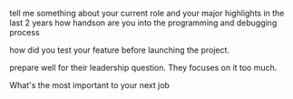 tell me something about your current role and your major highlights in the last 2 years how handson are you into the programming and debugging process

how did you test your feature before launching the project.

prepare well for their leadership question. They focuses on it too much.

What's the most important to your next job